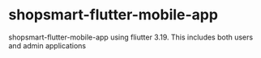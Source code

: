# shopsmart-flutter-mobile-app
shopsmart-flutter-mobile-app using fliutter 3.19. This includes both users and admin applications
